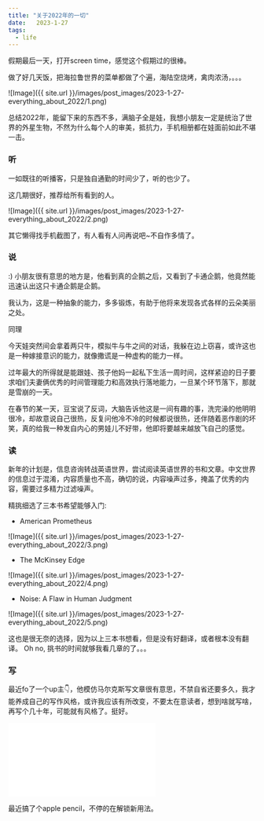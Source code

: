 ```yaml
---
title: "关于2022年的一切"
date:   2023-1-27
tags:
  - life
---
```


假期最后一天，打开screen time，感觉这个假期过的很棒。

做了好几天饭，把海拉鲁世界的菜单都做了个遍，海陆空烧烤，禽肉浓汤，。。。

![Image]({{ site.url }}/images/post_images/2023-1-27-everything_about_2022/1.png)

总结2022年，能留下来的东西不多，满脑子全是娃，我想小朋友一定是统治了世界的外星生物，不然为什么每个人的审美，抵抗力，手机相册都在娃面前如此不堪一击。

### 听

一如既往的听播客，只是独自通勤的时间少了，听的也少了。

这几期很好，推荐给所有看到的人。

![Image]({{ site.url }}/images/post_images/2023-1-27-everything_about_2022/2.png)

其它懒得找手机截图了，有人看有人问再说吧~不自作多情了。

### 说

:)
小朋友很有意思的地方是，他看到真的企鹅之后，又看到了卡通企鹅，他竟然能迅速认出这只卡通企鹅是企鹅。

我认为，这是一种抽象的能力，多多锻炼，有助于他将来发现各式各样的云朵美丽之处。

同理

今天娃突然间会拿着两只牛，模拟牛与牛之间的对话，我躲在边上窃喜，或许这也是一种嫁接意识的能力，就像撒谎是一种虚构的能力一样。

过年最大的所得就是能跟娃、孩子他妈一起私下生活一周时间，这样紧迫的日子要求咱们夫妻俩优秀的时间管理能力和高效执行落地能力，一旦某个环节落下，那就是雪崩的一天。

在春节的某一天，豆宝说了反词，大脑告诉他这是一间有趣的事，洗完澡的他明明很冷，却故意说自己很热，反复问他冷不冷的时候都说很热，还伴随着恶作剧的坏笑，真的给我一种发自内心的男娃儿不好带，他即将要越来越放飞自己的感觉。

### 读

新年的计划是，信息咨询转战英语世界，尝试阅读英语世界的书和文章。中文世界的信息过于混淆，内容质量也不高，确切的说，内容噪声过多，掩盖了优秀的内容，需要过多精力过滤噪声。

精挑细选了三本书希望能够入门:

- American Prometheus

![Image]({{ site.url }}/images/post_images/2023-1-27-everything_about_2022/3.png)

- The McKinsey Edge

![Image]({{ site.url }}/images/post_images/2023-1-27-everything_about_2022/4.png)

- Noise: A Flaw in Human Judgment

![Image]({{ site.url }}/images/post_images/2023-1-27-everything_about_2022/5.png)

这也是很无奈的选择，因为以上三本书想看，但是没有好翻译，或者根本没有翻译。
Oh no, 挑书的时间就够我看几章的了。。。

### 写

最近fo了一个up主👇，他模仿马尔克斯写文章很有意思，不禁自省还要多久，我才能养成自己的写作风格，或许我应该有所改变，不要太在意读者，想到啥就写啥，再写个几十年，可能就有风格了。挺好。

<iframe src="//player.bilibili.com/player.html?aid=735422301&bvid=BV1mD4y1H7tZ&cid=968521597&page=1" scrolling="no" border="0" frameborder="no" framespacing="0" allowfullscreen="true"> </iframe>

最近搞了个apple pencil，不停的在解锁新用法。